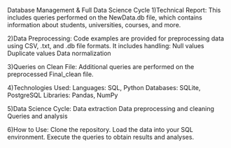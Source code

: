 Database Management & Full Data Science Cycle
1)Technical Report:
This includes queries performed on the NewData.db file, which contains information about students, universities, courses, and more.

2)Data Preprocessing:
Code examples are provided for preprocessing data using CSV, .txt, and .db file formats.
It includes handling:
Null values
Duplicate values
Data normalization

3)Queries on Clean File:
Additional queries are performed on the preprocessed Final_clean file.


4)Technologies Used:
Languages: SQL, Python
Databases: SQLite, PostgreSQL
Libraries: Pandas, NumPy



5)Data Science Cycle:
Data extraction
Data preprocessing and cleaning
Queries and analysis



6)How to Use:
Clone the repository.
Load the data into your SQL environment.
Execute the queries to obtain results and analyses.
